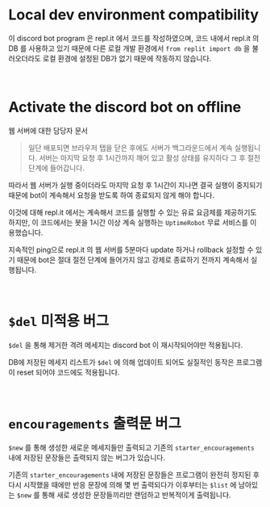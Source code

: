 # **Local dev environment compatibility**
이 discord bot program 은 repl.it 에서 코드를 작성하였으며, 코드 내에서 repl.it 의 DB 를 사용하고 있기 때문에 다른 로컬 개발 환경에서 `from replit import db` 을 불러오더라도 로컬 환경에 설정된 DB가 없기 때문에 작동하지 않습니다.

<br>

# **Activate the discord bot on offline**
웹 서버에 대한 담당자 문서
>일단 배포되면 브라우저 탭을 닫은 후에도 서버가 백그라운드에서 계속 실행됩니다. 서버는 마지막 요청 후 1시간까지 깨어 있고 활성 상태를 유지하다 그 후 절전 단계에 들어갑니다.

따라서 웹 서버가 실행 중이더라도 마지막 요청 후 1시간이 지나면 결국 실행이 중지되기 때문에 bot이 계속해서 요청을 받도록 하여 종료되지 않게 해야 합니다.

이것에 대해 repl.it 에서는 계속해서 코드를 실행할 수 있는 유료 요금제를 제공하기도 하지만, 이 코드에서는 봇을 1시간 이상 계속 실행하는 `UptimeRobot` 무료 서비스를 이용했습니다.

지속적인 ping으로 repl.it 의 웹 서버를 5분마다 update 하거나 rollback 설정할 수 있기 때문에 bot은 절대 절전 단계에 들어가지 않고 강제로 종료하기 전까지 계속해서 실행됩니다.

<br>

# **`$del` 미적용 버그** 
`$del` 을 통해 제거한 격려 메세지는 discord bot 이 재시작되어야만 적용됩니다.

DB에 저장된 메세지 리스트가 `$del` 에 의해 업데이트 되어도 실질적인 동작은 프로그램이 reset 되어야 코드에도 적용됩니다.

<br>

# **`encouragements` 출력문 버그**
`$new` 를 통해 생성한 새로운 메세지들만 출력되고 기존의 `starter_encouragements` 내에 저장된 문장들은 출력되지 않는 버그가 있습니다.

기존의 `starter_encouragements` 내에 저장된 문장들은 프로그램이 완전히 정지된 후 다시 시작했을 때에만 반응 문장에 의해 몇 번 출력되다가 이후부터는 `$list` 에 남아있는 `$new` 를 통해 새로 생성한 문장들끼리만 랜덤하고 반복적이게 출력됩니다.